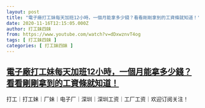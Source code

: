 ```yaml
---
layout: post
title: "電子廠打工妹每天加班12小時，一個月能拿多少錢？看看剛剛拿到的工資條就知道！"
date: 2020-11-16T12:15:05.000Z
author: 打工妹四妹
from: https://www.youtube.com/watch?v=dDxwznvT4og
tags: [ 打工妹四妹 ]
categories: [ 打工妹四妹 ]
---
```

<!--1605528905000-->
[電子廠打工妹每天加班12小時，一個月能拿多少錢？看看剛剛拿到的工資條就知道！](https://www.youtube.com/watch?v=dDxwznvT4og)
------

<div>
打工｜打工妹｜厂妹｜电子厂｜深圳｜深圳工资｜工厂工资｜欢迎订阅关注！
</div>
